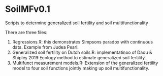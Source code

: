 # SoilMFv0.1
Scripts to determine generalized soil fertility and soil multifunctionality

There are three files:
1. Regressions.R: this demonstrates Simpsons paradox with continuous data. Example from Judea Pearl.
2. Generalized soil fertility on Dutch soils.R: implementatinoo of Daou & Shipley 2019 Ecology method to estimate generalized soil fertility.
3. Multifunct measurement models.R: Extension of the generalized fertility model to four soil functions jointly making up soil multifunctionality.
